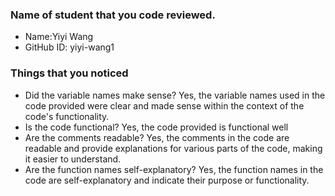 ### Name of student that you code reviewed.
- Name:Yiyi Wang
- GitHub ID: yiyi-wang1


### Things that you noticed
- Did the variable names make sense?
Yes, the variable names used in the code provided were clear and made sense within the context of the code's functionality.
- Is the code functional?
Yes, the code provided is functional well
- Are the comments readable?
Yes, the comments in the code are readable and provide explanations for various parts of the code, making it easier to understand.
- Are the function names self-explanatory?
Yes, the function names in the code are self-explanatory and indicate their purpose or functionality.
